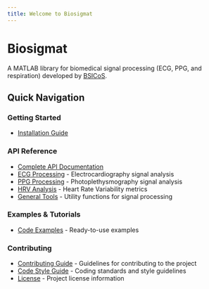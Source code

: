 ```yaml
---
title: Welcome to Biosigmat
---
```


# Biosigmat

A MATLAB library for biomedical signal processing (ECG, PPG, and respiration) developed by [BSICoS](https://bsicos.i3a.es/es/).

## Quick Navigation

### Getting Started
- [Installation Guide](installation.md)

### API Reference
- [Complete API Documentation](api/index.md)
- [ECG Processing](api/ecg/index.md) - Electrocardiography signal analysis
- [PPG Processing](api/ppg/index.md) - Photoplethysmography signal analysis
- [HRV Analysis](api/hrv/index.md) - Heart Rate Variability metrics
- [General Tools](api/tools/index.md) - Utility functions for signal processing

### Examples & Tutorials
- [Code Examples](api/examples/index.md) - Ready-to-use examples

### Contributing
- [Contributing Guide](CONTRIBUTING.md) - Guidelines for contributing to the project
- [Code Style Guide](code-style-guide.md) - Coding standards and style guidelines
- [License](LICENSE.md) - Project license information